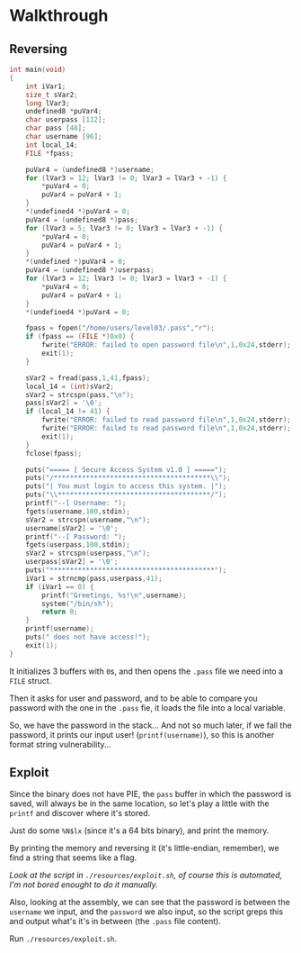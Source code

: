 # Walkthrough

## Reversing

```c
int main(void)
{
    int iVar1;
    size_t sVar2;
    long lVar3;
    undefined8 *puVar4;
    char userpass [112];
    char pass [48];
    char username [96];
    int local_14;
    FILE *fpass;

    puVar4 = (undefined8 *)username;
    for (lVar3 = 12; lVar3 != 0; lVar3 = lVar3 + -1) {
        *puVar4 = 0;
        puVar4 = puVar4 + 1;
    }
    *(undefined4 *)puVar4 = 0;
    puVar4 = (undefined8 *)pass;
    for (lVar3 = 5; lVar3 != 0; lVar3 = lVar3 + -1) {
        *puVar4 = 0;
        puVar4 = puVar4 + 1;
    }
    *(undefined *)puVar4 = 0;
    puVar4 = (undefined8 *)userpass;
    for (lVar3 = 12; lVar3 != 0; lVar3 = lVar3 + -1) {
        *puVar4 = 0;
        puVar4 = puVar4 + 1;
    }
    *(undefined4 *)puVar4 = 0;

    fpass = fopen("/home/users/level03/.pass","r");
    if (fpass == (FILE *)0x0) {
        fwrite("ERROR: failed to open password file\n",1,0x24,stderr);
        exit(1);
    }

    sVar2 = fread(pass,1,41,fpass);
    local_14 = (int)sVar2;
    sVar2 = strcspn(pass,"\n");
    pass[sVar2] = '\0';
    if (local_14 != 41) {
        fwrite("ERROR: failed to read password file\n",1,0x24,stderr);
        fwrite("ERROR: failed to read password file\n",1,0x24,stderr);
        exit(1);
    }
    fclose(fpass);

    puts("===== [ Secure Access System v1.0 ] =====");
    puts("/***************************************\\");
    puts("| You must login to access this system. |");
    puts("\\**************************************/");
    printf("--[ Username: ");
    fgets(username,100,stdin);
    sVar2 = strcspn(username,"\n");
    username[sVar2] = '\0';
    printf("--[ Password: ");
    fgets(userpass,100,stdin);
    sVar2 = strcspn(userpass,"\n");
    userpass[sVar2] = '\0';
    puts("*****************************************");
    iVar1 = strncmp(pass,userpass,41);
    if (iVar1 == 0) {
        printf("Greetings, %s!\n",username);
        system("/bin/sh");
        return 0;
    }
    printf(username);
    puts(" does not have access!");
    exit(1);
}
```

It initializes 3 buffers with `0`s, and then opens the `.pass` file we need into
a `FILE` struct.

Then it asks for user and password, and to be able to compare you password with
the one in the `.pass` fie, it loads the file into a local variable.

So, we have the password in the stack... And not so much later, if we fail the
password, it prints our input user! (`printf(username)`), so this is another
format string vulnerability...

## Exploit

Since the binary does not have PIE, the `pass` buffer in which the password
is saved, will always be in the same location, so let's play a little with
the `printf` and discover where it's stored.

Just do some `%N$lx` (since it's a 64 bits binary), and print the memory.

By printing the memory and reversing it (it's little-endian, remember), we find
a string that seems like a flag.

*Look at the script in `./resources/exploit.sh`, of course this is automated,
I'm not bored enought to do it manually.*

Also, looking at the assembly, we can see that the password is between the
`username` we input, and the `password` we also input, so the script greps
this and output what's it's in between (the `.pass` file content).

Run `./resources/exploit.sh`.
